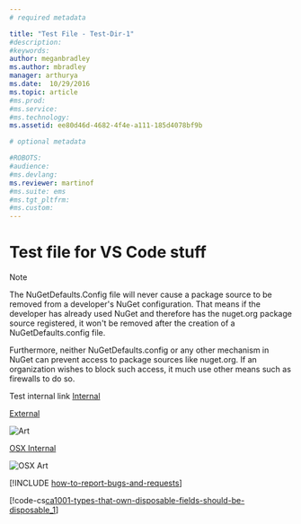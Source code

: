 ```yaml
---
# required metadata

title: "Test File - Test-Dir-1"
#description:
#keywords:
author: meganbradley
ms.author: mbradley
manager: arthurya
ms.date:  10/29/2016
ms.topic: article
#ms.prod:
#ms.service:
#ms.technology:
ms.assetid: ee80d46d-4682-4f4e-a111-185d4078bf9b

# optional metadata

#ROBOTS:
#audience:
#ms.devlang:
ms.reviewer: martinof
#ms.suite: ems
#ms.tgt_pltfrm:
#ms.custom:
---
```



# Test file for VS Code stuff

> [!NOTE]
> The NuGetDefaults.Config file will never cause a package source to be removed from a developer's NuGet configuration. That means if the developer has already used NuGet and therefore has the nuget.org package source registered, it won't be removed after the creation of a NuGetDefaults.config file.
>
> Furthermore, neither NuGetDefaults.config or any other mechanism in NuGet can prevent access to package sources like nuget.org. If an organization wishes to block such access, it much use other means such as firewalls to do so.

Test internal link
[Internal](..\Depth\Level-2\Level-3\Level-4\Level-5\Level-6\Level-6.md)

[External](http://microsoft.com)

![Art](../media/training-tutorial-clone-forkless.png)

[OSX Internal](../Gauntlet-VSCode-Test-Dir-1/templating.md)

![OSX Art](../media/link-checker-3.png)

[!INCLUDE [how-to-report-bugs-and-requests](../includes/how-to-report-bugs-and-requests.md)]

[!code-cs[ca1001-types-that-own-disposable-fields-should-be-disposable_1](../code-quality/codesnippet/CSharp/ca1001-types-that-own-disposable-fields-should-be-disposable_1.cs)]
